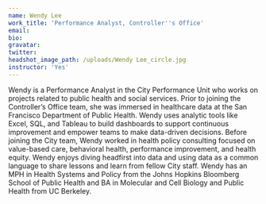 ```yaml
---
name: Wendy Lee
work_title: 'Performance Analyst, Controller''s Office'
email:
bio:
gravatar:
twitter:
headshot_image_path: /uploads/Wendy Lee_circle.jpg
instructor: 'Yes'
---
```


Wendy is a Performance Analyst in the City Performance Unit who works on projects related to public health and social services. Prior to joining the Controller’s Office team, she was immersed in healthcare data at the San Francisco Department of Public Health. Wendy uses analytic tools like Excel, SQL, and Tableau to build dashboards to support continuous improvement and empower teams to make data-driven decisions. Before joining the City team, Wendy worked in health policy consulting focused on value-based care, behavioral health, performance improvement, and health equity. Wendy enjoys diving headfirst into data and using data as a common language to share lessons and learn from fellow City staff. Wendy has an MPH in Health Systems and Policy from the Johns Hopkins Bloomberg School of Public Health and BA in Molecular and Cell Biology and Public Health from UC Berkeley.